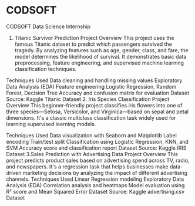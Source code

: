 # CODSOFT
CODSOFT Data Science Internship
1. Titanic Survivor Prediction
 Project Overview
This project uses the famous Titanic dataset to predict which passengers survived the tragedy. By analyzing features such as age, gender, class, and fare, the model determines the likelihood of survival. It demonstrates basic data preprocessing, feature engineering, and supervised machine learning classification techniques.

Techniques Used
Data cleaning and handling missing values
Exploratory Data Analysis (EDA)
Feature engineering
Logistic Regression, Random Forest, Decision Tree
Accuracy and confusion matrix for evaluation
 Dataset
Source: Kaggle Titanic Dataset
2. Iris Species Classification
 Project Overview
This beginner-friendly project classifies iris flowers into one of three species—Setosa, Versicolor, and Virginica—based on sepal and petal dimensions. It's a classic multiclass classification task widely used for learning supervised learning models.

Techniques Used
Data visualization with Seaborn and Matplotlib
Label encoding
Train/test split
Classification using Logistic Regression, KNN, and SVM
Accuracy score and classification report
Dataset
Source: Kaggle IRIS Dataset
3.Sales Prediction with Advertising Data
 Project Overview
This project predicts product sales based on advertising spend across TV, radio, and newspapers. It's a regression task that helps businesses make data-driven marketing decisions by analyzing the impact of different advertising channels.
Techniques Used
Linear Regression modeling
Exploratory Data Analysis (EDA)
Correlation analysis and heatmaps
Model evaluation using R² score and Mean Squared Error
Dataset
Source: Kaggle advertising.csv Dataset


